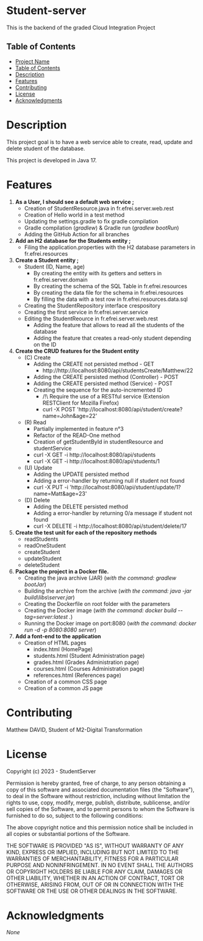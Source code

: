 # Student-server

This is the backend of the graded Cloud Integration Project

## Table of Contents

- [Project Name](#Student-server)
- [Table of Contents](#table-of-contents)
- [Description](#description)
- [Features](#features)
- [Contributing](#contributing)
- [License](#license)
- [Acknowledgments](#acknowledgments)

# Description

This project goal is to have a web service able to create, read, update and delete student of the database.

This project is developed in Java 17.

# Features

1. **As a User, I should see a default web service ;**
    - Creation of StudentResource.java in fr.efrei.server.web.rest
    - Creation of Hello world in a test method
    - Updating the settings.gradle to fix gradle compilation
    - Gradle compilation (_gradlew_) & Gradle run (_gradlew bootRun_)
    - Adding the GitHub Action for all branches
2. **Add an H2 database for the Students entity ;**
    - Filing the application.properties with the H2 database parameters in fr.efrei.resources
3. **Create a Student entity ;**
    - Student (ID, Name, age)
        - By creating the entity with its getters and setters in fr.efrei.server.domain
        - By creating the schema of the SQL Table in fr.efrei.resources
        - By creating the data file for the schema in fr.efrei.resources
        - By filling the data with a test row in fr.efrei.resources.data.sql
    - Creating the StudentRepository interface crespository
    - Creating the first service in fr.efrei.server.service
    - Editing the StudentReource in fr.efrei.server.web.rest
        - Adding the feature that allows to read all the students of the database
        - Adding the feature that creates a read-only student depending on the ID
4. **Create the CRUD features for the Student entity**
    - (C) Create
        - Adding the CREATE not persisted method - GET
            - http://http://localhost:8080/api/studentsCreate/Matthew/22
        - Adding the CREATE persisted method (Controller) - POST
        - Adding the CREATE persisted method (Service) - POST
        - Creating the sequence for the auto-incremented ID
            - /!\ Require the use of a RESTful service (Extension RESTClient for Mozilla Firefox)
            - curl -X POST 'http://localhost:8080/api/student/create?name=John&age=22'
    - (R) Read
        - Partially implemented in feature n°3
        - Refactor of the READ-One method
        - Creation of getStudentById in studentResource and studentService
        - curl -X GET -i http://localhost:8080/api/students
        - curl -X GET -i http://localhost:8080/api/students/1
    - (U) Update
        - Adding the UPDATE persisted method
        - Adding a error-handler by returning null if student not found
        - curl -X PUT -i 'http://localhost:8080/api/student/update/1?name=Matt&age=23'
    - (D) Delete
        - Adding the DELETE persisted method
        - Adding a error-handler by returning 0/a message if student not found
        - curl -X DELETE -i http://localhost:8080/api/student/delete/17
5. **Create the test unit for each of the repository methods**
   - readStudents
   - readOneStudent
   - createStudent
   - updateStudent
   - deleteStudent
6. **Package the project in a Docker file.**
   - Creating the java archive (JAR) (_with the command: gradlew bootJar_)
   - Building the archive from the archive (_with the command: java -jar build\libs\server.jar_)
   - Creating the Dockerfile on root folder with the parameters
   - Creating the Docker image (_with the command: docker build --tag=server:latest ._)
   - Running the Docker image on port:8080 (_with the command: docker run -d -p 8080:8080 server_)
7. **Add a font-end to the application**
   - Creation of HTML pages
     - index.html (HomePage)
     - students.html (Student Administration page)
     - grades.html (Grades Administration page)
     - courses.html (Courses Administration page)
     - references.html (References page)
   - Creation of a common CSS page
   - Creation of a common JS page

# Contributing

Matthew DAVID, Student of M2-Digital Transformation

# License

Copyright (c) 2023 - StudentServer

Permission is hereby granted, free of charge, to any person obtaining a copy of this software and associated documentation files (the "Software"), to deal in the Software without restriction, including without limitation the rights to use, copy, modify, merge, publish, distribute, sublicense, and/or sell copies of the Software, and to permit persons to whom the Software is furnished to do so, subject to the following conditions:

The above copyright notice and this permission notice shall be included in all copies or substantial portions of the Software.

THE SOFTWARE IS PROVIDED "AS IS", WITHOUT WARRANTY OF ANY KIND, EXPRESS OR IMPLIED, INCLUDING BUT NOT LIMITED TO THE WARRANTIES OF MERCHANTABILITY, FITNESS FOR A PARTICULAR PURPOSE AND NONINFRINGEMENT. IN NO EVENT SHALL THE AUTHORS OR COPYRIGHT HOLDERS BE LIABLE FOR ANY CLAIM, DAMAGES OR OTHER LIABILITY, WHETHER IN AN ACTION OF CONTRACT, TORT OR OTHERWISE, ARISING FROM, OUT OF OR IN CONNECTION WITH THE SOFTWARE OR THE USE OR OTHER DEALINGS IN THE SOFTWARE.

# Acknowledgments

_None_
